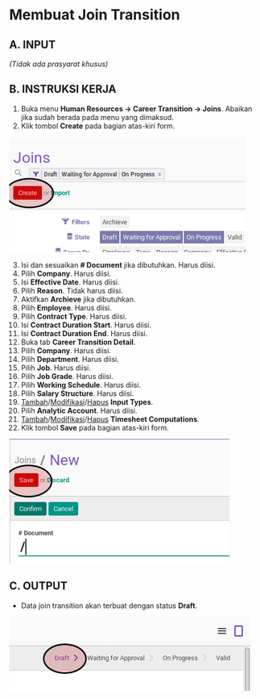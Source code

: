 # Membuat Join Transition

## A. INPUT

*(Tidak ada prasyarat khusus)*

## B. INSTRUKSI KERJA

1. Buka menu **Human Resources -> Career Transition -> Joins**. Abaikan jika sudah berada pada menu yang dimaksud.
2. Klik tombol **Create** pada bagian atas-kiri form.

![](../../img/join-transition/tombol-create.png)

3. Isi dan sesuaikan **# Document** jika dibutuhkan. Harus diisi.
4. Pilih **Company**. Harus diisi.
5. Isi **Effective Date**. Harus diisi.
6. Pilih **Reason**. Tidak harus diisi.
7. Aktifkan **Archieve** jika dibutuhkan.
8. Pilih **Employee**. Harus diisi.
9. Pilih **Contract Type**. Harus diisi.
10. Isi **Contract Duration Start**. Harus diisi.
11. Isi **Contract Duration End**. Harus diisi.
12. Buka tab **Career Transition Detail**.
13. Pilih **Company**. Harus diisi.
14. Pilih **Department**. Harus diisi.
15. Pilih **Job**. Harus diisi.
16. Pilih **Job Grade**. Harus diisi.
17. Pilih **Working Schedule**. Harus diisi.
18. Pilih **Salary Structure**. Harus diisi.
19. <a name="l19">[Tambah](./menambahkan-payslip-input.md)/[Modifikasi](./modifikasi-payslip-input.md)/[Hapus](./menghapus-payslip-input.md)</a> **Input Types**.
20. Pilih **Analytic Account**. Harus diisi.
21. <a name="l21">[Tambah](./menambahkan-timesheet-computation.md)/[Modifikasi](./modifikasi-timesheet-computation.md)/[Hapus](./menghapus-timesheet-computation.md)</a> **Timesheet Computations**.
22. Klik tombol **Save** pada bagian atas-kiri form.

![](../../img/join-transition/tombol-simpan.png)

## C. OUTPUT

* Data join transition akan terbuat dengan status **Draft**.

![](../../img/join-transition/status-draft.png)
